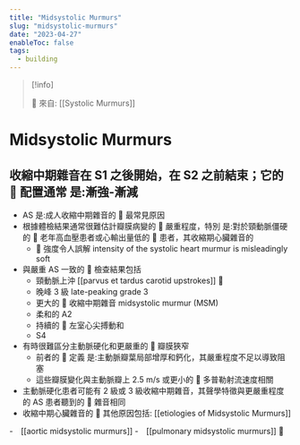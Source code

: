 ```yaml
---
title: "Midsystolic Murmurs"
slug: "midsystolic-murmurs"
date: "2023-04-27"
enableToc: false
tags:
  - building
---
```


> [!info]
>
> 🌱 來自: [[Systolic Murmurs]]

# Midsystolic Murmurs

## 收縮中期雜音在 S1 之後開始，在 S2 之前結束；它的  配置通常 是:漸強-漸減

- AS 是:成人收縮中期雜音的  最常見原因
- 根據體檢結果通常很難估計瓣膜病變的  嚴重程度，特別 是:對於頸動脈僵硬的  老年高血壓患者或心輸出量低的  患者，其收縮期心臟雜音的
  -  強度令人誤解 intensity of the systolic heart murmur is misleadingly soft
- 與嚴重 AS 一致的  檢查結果包括
  - 頸動脈上沖 [[parvus et tardus carotid upstrokes]] 󰒖
  - 晚峰 3 級 late-peaking grade 3
  - 更大的  收縮中期雜音 midsystolic murmur (MSM)
  - 柔和的 A2
  - 持續的  左室心尖搏動和
  - S4
- 有時很難區分主動脈硬化和更嚴重的  瓣膜狹窄
  - 前者的  定義 是:主動脈瓣葉局部增厚和鈣化，其嚴重程度不足以導致阻塞
  - 這些瓣膜變化與主動脈瓣上 2.5 m/s 或更小的  多普勒射流速度相關
- 主動脈硬化患者可能有 2 級或 3 級收縮中期雜音，其聲學特徵與更嚴重程度的 AS 患者聽到的  雜音相同
- 收縮中期心臟雜音的  其他原因包括: [[etiologies of Midsystolic Murmurs]]

- [[aortic midsystolic murmurs]]
- [[pulmonary midsystolic murmurs]] 󰒗
